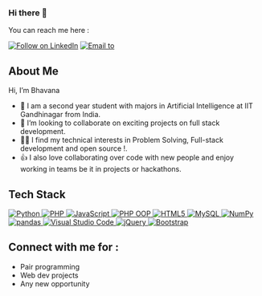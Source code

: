 ### Hi there 👋

You can reach me here :
<p align="left">
  <a href="https://www.linkedin.com/in/bhavana-r-212815289/"><img title="Follow on LinkedIn" src="https://img.shields.io/badge/LinkedIn-0077B5?style=for-the-badge&logo=linkedin&logoColor=white"/></a>
  <a href="mailto:bhavanaravi006@gmail.com"><img title="Email to" src="https://img.shields.io/badge/Gmail-D14836?style=for-the-badge&logo=gmail&logoColor=white"/></a>
   
## About Me 
Hi, I’m Bhavana
- 🔭 I am a second year student with majors in Artificial Intelligence at IIT Gandhinagar from India.
- 💞 I’m looking to collaborate on exciting projects on full stack development.
- 👩‍💻 I find my technical interests in Problem Solving, Full-stack development and open source !. 
- 👍 I also love collaborating over code with new people and enjoy working in teams be it in projects or hackathons. 

## Tech Stack

<p align="left">
 <a href="#">
<img alt="Python" src="https://img.shields.io/badge/python%20-%2314354C.svg?&style=for-the-badge&logo=python&logoColor=white"/>
<img alt="PHP" src="https://img.shields.io/badge/php%20-%23777BB4.svg?&style=for-the-badge&logo=php&logoColor=white"/>
<img alt="JavaScript" src="https://img.shields.io/badge/javascript%20-%23323330.svg?&style=for-the-badge&logo=javascript&logoColor=%23F7DF1E"/>
<img alt="PHP OOP" src="https://img.shields.io/badge/PHP-OOP-%23777BB4?style=for-the-badge&logo=php&logoColor=white"/>
<img alt="HTML5" src="https://img.shields.io/badge/html5%20-%23E34F26.svg?&style=for-the-badge&logo=html5&logoColor=white"/>
<img alt='MySQL' src="https://img.shields.io/badge/SQL-MySQL?style=for-the-badge&logo=mysql&color=F29111"/>
<img alt="NumPy" src="https://img.shields.io/badge/numpy%20-%23013243.svg?&style=for-the-badge&logo=numpy&logoColor=white"/>
<img alt="pandas" src="https://img.shields.io/badge/pandas%20-%23150458.svg?&style=for-the-badge&logo=pandas&logoColor=white"/>
<img alt="Visual Studio Code" src="https://img.shields.io/badge/VSCode%20-%23007ACC.svg?&style=for-the-badge&logo=visual-studio-code&logoColor=white"/>
<img alt="jQuery" src="https://img.shields.io/badge/jquery%20-%230769AD.svg?&style=for-the-badge&logo=jquery&logoColor=white"/>
<img alt="Bootstrap" src="https://img.shields.io/badge/bootstrap%20-%23563D7C.svg?&style=for-the-badge&logo=bootstrap&logoColor=white"/>


 </a>
</p>

## Connect with me for :
  - Pair programming
  - Web dev projects
  - Any new opportunity
